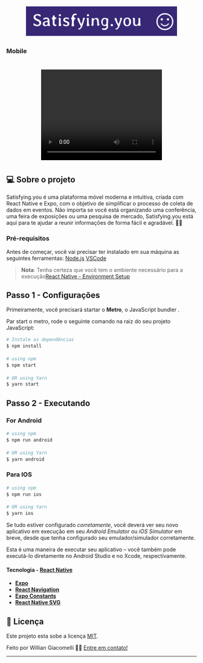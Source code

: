 <h1 align="center">
  <img alt="Logo satisfying.you"  width="400px" height="auto" src="./assets/images/logo.png" />
</h1>

### Mobile

<h1 align="center">
  <video width="320" height="240" controls>
    <source src="./assets/videos/demo.mp4" type="video/mp4">
</video>
</h1>

## 💻 Sobre o projeto

Satisfying.you é uma plataforma móvel moderna e intuitiva, criada com React Native e Expo, com o objetivo de simplificar o processo de coleta de dados em eventos. Não importa se você está organizando uma conferência, uma feira de exposições ou uma pesquisa de mercado, Satisfying.you está aqui para te ajudar a reunir informações de forma fácil e agradável. 📱💼

### Pré-requisitos

Antes de começar, você vai precisar ter instalado em sua máquina as seguintes ferramentas:
[Node.js](https://nodejs.org/en/)
[VSCode](https://code.visualstudio.com/)

> **Nota**: Tenha certeza que você tem o ambiente necessário para a execução[React Native - Environment Setup](https://reactnative.dev/docs/environment-setup)

## Passo 1 - Configurações

Primeiramente, você precisará startar o **Metro**, o JavaScript bundler .

Par start o metro, rode o seguinte comando na raiz do seu projeto JavaScript:

```bash
# Instale as dependências
$ npm install

# using npm
$ npm start

# OR using Yarn
$ yarn start
```

## Passo 2 - Executando

### For Android

```bash
# using npm
$ npm run android

# OR using Yarn
$ yarn android
```

### Para IOS

```bash
# using npm
$ npm run ios

# OR using Yarn
$ yarn ios
```

Se tudo estiver configurado _corretamente_, você deverá ver seu novo aplicativo em execução em seu _Android Emulator_ ou _iOS Simulator_ em breve, desde que tenha configurado seu emulador/simulador corretamente.

Esta é uma maneira de executar seu aplicativo – você também pode executá-lo diretamente no Android Studio e no Xcode, respectivamente.

#### Tecnologia - [React Native](http://www.reactnative.com/)

- **[Expo](https://expo.io/)**
- **[React Navigation](https://reactnavigation.org/)**
- **[Expo Constants](https://docs.expo.io/versions/latest/sdk/constants/)**
- **[React Native SVG](https://github.com/react-native-community/react-native-svg)**

## 📝 Licença

Este projeto esta sobe a licença [MIT](./LICENSE).

Feito por Willian Giacomelli 👋🏽 [Entre em contato!](https://www.linkedin.com/in/williangiacomelli/)

---
